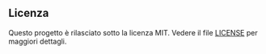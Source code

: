 ## Licenza
Questo progetto è rilasciato sotto la licenza MIT. Vedere il file [LICENSE](LICENSE.md) per maggiori dettagli.